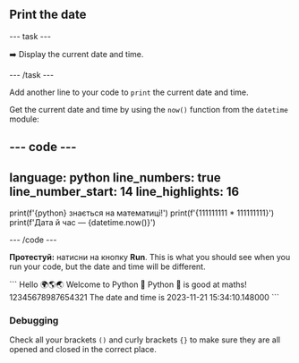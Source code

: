 <h2 class="c-project-heading--task">Print the date</h2>

\--- task ---

➡️ Display the current date and time.

\--- /task ---

Add another line to your code to `print` the current date and time.

Get the current date and time by using the `now()` function from the `datetime` module:

## --- code ---

language: python
line_numbers: true
line_number_start: 14
line_highlights: 16
--------------------------------------------------------

print(f'{python} знається на математиці!')
print(f'{111111111 \* 111111111}')
print(f'Дата й час — {datetime.now()}')

\--- /code ---

**Протестуй:** натисни на кнопку **Run**.
This is what you should see when you run your code, but the date and time will be different.

<div class="c-project-output">
```
Hello 🌍🌎🌏
Welcome to Python 🐍
Python 🐍 is good at maths!
12345678987654321
The date and time is 2023-11-21 15:34:10.148000
```
</div>

<div class="c-project-callout c-project-callout--debug">

### Debugging

Check all your brackets `()` and curly brackets `{}` to make sure they are all opened and closed in the correct place.

</div>
